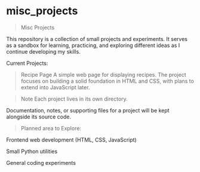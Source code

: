 # misc_projects
>Misc Projects

This repository is a collection of small projects and experiments. It serves as a sandbox for learning, practicing, and exploring different ideas as I continue developing my skills.

Current Projects:

>Recipe Page
A simple web page for displaying recipes. The project focuses on building a solid foundation in HTML and CSS, with plans to extend into JavaScript later.

>Note
Each project lives in its own directory.

Documentation, notes, or supporting files for a project will be kept alongside its source code.


>Planned area to Explore:

Frontend web development (HTML, CSS, JavaScript)

Small Python utilities

General coding experiments